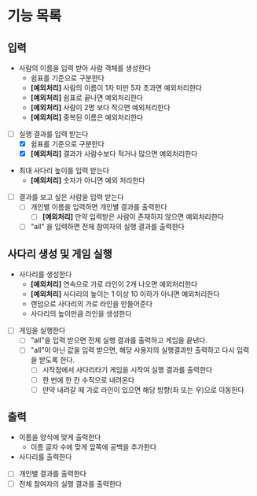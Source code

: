 # 기능 목록
## 입력
- 사람의 이름을 입력 받아 사람 객체를 생성한다
    - 쉼표를 기준으로 구분한다
    - **[예외처리]** 사람의 이름이 1자 미만 5자 초과면 예외처리한다
    - **[예외처리]** 쉼표로 끝나면 예외처리한다
    - **[예외처리]** 사람이 2명 보다 작으면 예외처리한다
    - **[예외처리]** 중복된 이름은 예외처리한다
- [ ] 실행 결과를 입력 받는다
  - [X] 쉼표를 기준으로 구분한다
  - [X] **[예외처리]** 결과가 사람수보다 적거나 많으면 예외처리한다
- 최대 사다리 높이를 입력 받는다
    - **[예외처리]** 숫자가 아니면 예외 처리한다
- [ ] 결과를 보고 싶은 사람을 입력 받는다
  - [ ] 개인별 이름을 입력하면 개인별 결과를 출력한다
    - [ ] **[예외처리]** 만약 입력받은 사람이 존재하지 않으면 예외처리한다
  - [ ] "all" 을 입력하면 전체 참여자의 실행 결과를 출력한다

## 사다리 생성 및 게임 실행
- 사다리를 생성한다
    - **[예외처리]** 연속으로 가로 라인이 2개 나오면 예외처리한다
    - **[예외처리]** 사다리의 높이는 1 이상 10 이하가 아니면 예외처리한다
    - 랜덤으로 사다리의 가로 라인을 만들어준다
    - 사다리의 높이만큼 라인을 생성한다
- [ ] 게임을 실행한다
  - [ ] "all"을 입력 받으면 전체 실행 결과를 출력하고 게임을 끝낸다.
  - [ ] "all"이 아닌 값을 입력 받으면, 해당 사용자의 실행결과만 출력하고 다시 입력을 받도록 한다.
    - [ ] 시작점에서 사다리타기 게임을 시작여 실행 결과를 출력한다
    - [ ] 한 번에 한 칸 수직으로 내려온다
    - [ ] 만약 내려갈 때 가로 라인이 있으면 해당 방향(좌 또는 우)으로 이동한다

## 출력
- 이름을 양식에 맞게 출력한다
  - 이름 글자 수에 맞게 앞쪽에 공백을 추가한다
- 사다리를 출력한다
- [ ] 개인별 결과를 출력한다
- [ ] 전체 참여자의 실행 결과를 출력한다
